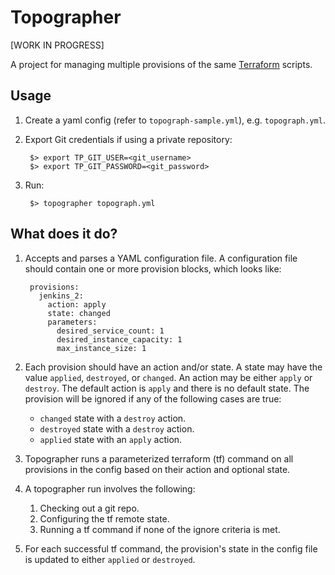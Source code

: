 # Topographer

[WORK IN PROGRESS]

A project for managing multiple provisions of the same [Terraform](https://terraform.io) scripts.

## Usage

1. Create a yaml config (refer to `topograph-sample.yml`), e.g. `topograph.yml`.
2. Export Git credentials if using a private repository:

        $> export TP_GIT_USER=<git_username>
        $> export TP_GIT_PASSWORD=<git_password>
3. Run:

        $> topographer topograph.yml

## What does it do?

1. Accepts and parses a YAML configuration file. A configuration file should contain one or more provision blocks, which looks like:

        provisions:
          jenkins_2:
            action: apply
            state: changed
            parameters:
              desired_service_count: 1
              desired_instance_capacity: 1
              max_instance_size: 1
2. Each provision should have an action and/or state. A state may have the value `applied`, `destroyed`, or `changed`.
    An action may be either `apply` or `destroy`. The default action is `apply` and there is no default state. The provision will be ignored if any of the following cases are true:
    - `changed` state with a `destroy` action.
    - `destroyed` state with a `destroy` action.
    - `applied` state with an `apply` action.
3. Topographer runs a parameterized terraform (tf) command on all provisions in the config based on their action and optional state.
4. A topographer run involves the following:
    1. Checking out a git repo.
    2. Configuring the tf remote state.
    3. Running a tf command if none of the ignore criteria is met.
5. For each successful tf command, the provision's state in the config file is updated to either `applied` or `destroyed`.
